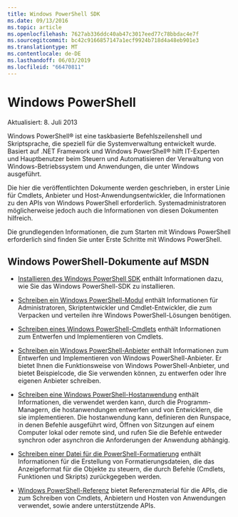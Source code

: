 ```yaml
---
title: Windows PowerShell SDK
ms.date: 09/13/2016
ms.topic: article
ms.openlocfilehash: 7627ab336ddc40ab47c3017eed77c78bbdac4e7f
ms.sourcegitcommit: bc42c9166857147a1ecf9924b718d4a48eb901e3
ms.translationtype: MT
ms.contentlocale: de-DE
ms.lasthandoff: 06/03/2019
ms.locfileid: "66470811"
---
```

# <a name="windows-powershell"></a>Windows PowerShell

Aktualisiert: 8. Juli 2013

Windows PowerShell® ist eine taskbasierte Befehlszeilenshell und Skriptsprache, die speziell für die Systemverwaltung entwickelt wurde. Basiert auf .NET Framework und Windows PowerShell® hilft IT-Experten und Hauptbenutzer beim Steuern und Automatisieren der Verwaltung von Windows-Betriebssystem und Anwendungen, die unter Windows ausgeführt.

Die hier die veröffentlichten Dokumente werden geschrieben, in erster Linie für Cmdlets, Anbieter und Host-Anwendungsentwickler, die Informationen zu den APIs von Windows PowerShell erforderlich.
Systemadministratoren möglicherweise jedoch auch die Informationen von diesen Dokumenten hilfreich.

Die grundlegenden Informationen, die zum Starten mit Windows PowerShell erforderlich sind finden Sie unter Erste Schritte mit Windows PowerShell.

## <a name="windows-powershell-documents-on-msdn"></a>Windows PowerShell-Dokumente auf MSDN

- [Installieren des Windows PowerShell SDK](./installing-the-windows-powershell-sdk.md) enthält Informationen dazu, wie Sie das Windows PowerShell-SDK zu installieren.

- [Schreiben ein Windows PowerShell-Modul](./module/writing-a-windows-powershell-module.md) enthält Informationen für Administratoren, Skriptentwickler und Cmdlet-Entwickler, die zum Verpacken und verteilen ihre Windows PowerShell-Lösungen benötigen.

- [Schreiben eines Windows PowerShell-Cmdlets](./cmdlet/writing-a-windows-powershell-cmdlet.md) enthält Informationen zum Entwerfen und Implementieren von Cmdlets.

- [Schreiben ein Windows PowerShell-Anbieter](./provider/writing-a-windows-powershell-provider.md) enthält Informationen zum Entwerfen und Implementieren von Windows PowerShell-Anbieter. Er bietet Ihnen die Funktionsweise von Windows PowerShell-Anbieter, und bietet Beispielcode, die Sie verwenden können, zu entwerfen oder Ihre eigenen Anbieter schreiben.

- [Schreiben eine Windows PowerShell-Hostanwendung](./hosting/writing-a-windows-powershell-host-application.md) enthält Informationen, die verwendet werden kann, durch die Programm-Managern, die hostanwendungen entwerfen und von Entwicklern, die sie implementieren. Die hostanwendung kann, definieren den Runspace, in denen Befehle ausgeführt wird, Öffnen von Sitzungen auf einem Computer lokal oder remote sind, und rufen Sie die Befehle entweder synchron oder asynchron die Anforderungen der Anwendung abhängig.

- [Schreiben einer Datei für die PowerShell-Formatierung](./format/writing-a-powershell-formatting-file.md) enthält Informationen für die Erstellung von Formatierungsdateien, die das Anzeigeformat für die Objekte zu steuern, die durch Befehle (Cmdlets, Funktionen und Skripts) zurückgegeben werden.

- [Windows PowerShell-Referenz](./windows-powershell-reference.md) bietet Referenzmaterial für die APIs, die zum Schreiben von Cmdlets, Anbietern und Hosten von Anwendungen verwendet, sowie andere unterstützende APIs.
